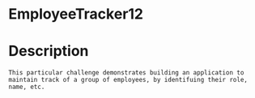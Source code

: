 # EmployeeTracker12

# Description

    This particular challenge demonstrates building an application to maintain track of a group of employees, by identifuing their role, name, etc.